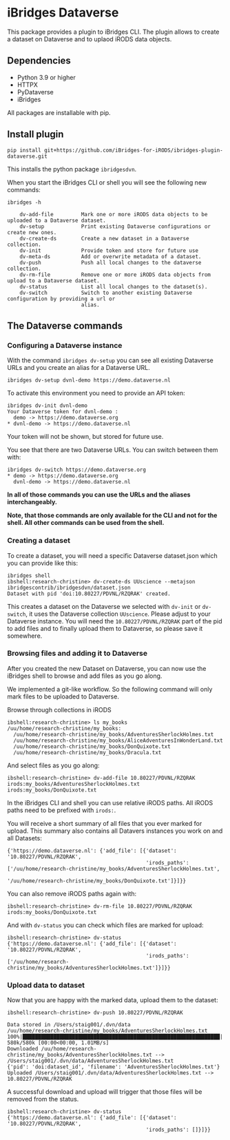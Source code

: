 # iBridges Dataverse

This package provides a plugin to iBridges CLI. The plugin allows to create a dataset on Dataverse and to uplaod iRODS data objects.

## Dependencies

- Python 3.9 or higher
- HTTPX
- PyDataverse
- iBridges

All packages are installable with pip. 

## Install plugin

```
pip install git+https://github.com/iBridges-for-iRODS/ibridges-plugin-dataverse.git
```
This installs the python package `ibridgesdvn`.

When you start the iBridges CLI or shell you will see the following new commands:

```
ibridges -h

    dv-add-file         Mark one or more iRODS data objects to be uploaded to a Dataverse dataset.
    dv-setup            Print existing Dataverse configurations or create new ones.
    dv-create-ds        Create a new dataset in a Dataverse collection.
    dv-init             Provide token and store for future use
    dv-meta-ds          Add or overwrite metadata of a dataset.
    dv-push             Push all local changes to the dataverse collection.
    dv-rm-file          Remove one or more iRODS data objects from upload to a Dataverse dataset.
    dv-status           List all local changes to the dataset(s).
    dv-switch           Switch to another existing Dataverse configuration by providing a url or
                        alias.
```

## The Dataverse commands

### Configuring a Dataverse instance

With the command `ibridges dv-setup` you can see all existing Dataverse URLs and you create an alias for a Dataverse URL.

```
ibridges dv-setup dvnl-demo https://demo.dataverse.nl
```

To activate this environment you need to provide an API token:

```
ibridges dv-init dvnl-demo
Your Dataverse token for dvnl-demo :
  demo -> https://demo.dataverse.org
* dvnl-demo -> https://demo.dataverse.nl
```

Your token will not be shown, but stored for future use.

You see that there are two Dataverse URLs. You can switch between them with:

```
ibridges dv-switch https://demo.dataverse.org
* demo -> https://demo.dataverse.org
  dvnl-demo -> https://demo.dataverse.nl
```

**In all of those commands you can use the URLs and the aliases interchangeably.**

**Note, that those commands are only available for the CLI and not for the shell. All other commands can be used from the shell.**

### Creating a dataset

To create a dataset, you will need a specific Dataverse dataset.json which you can provide like this:

```
ibridges shell
ibshell:research-christine> dv-create-ds UUscience --metajson ibridgescontrib/ibridgesdvn/dataset.json
Dataset with pid 'doi:10.80227/PDVNL/RZQRAK' created.
```
This creates a dataset on the Dataverse we selected with `dv-init` or `dv-switch`, it uses the Dataverse collection `UUscience`. Please adjust to your Dataverse instance. 
You will need the `10.80227/PDVNL/RZQRAK` part of the pid to add files and to finally upload them to Dataverse, so please save it somewhere.

### Browsing files and adding it to Dataverse

After you created the new Dataset on Dataverse, you can now use the iBridges shell to browse and add files as you go along.

We implemented a git-like workflow. So the following command will only mark files to be uploaded to Dataverse.


Browse through collections in iRODS

```
ibshell:research-christine> ls my_books
/uu/home/research-christine/my_books:
  /uu/home/research-christine/my_books/AdventuresSherlockHolmes.txt
  /uu/home/research-christine/my_books/AliceAdventuresInWonderLand.txt
  /uu/home/research-christine/my_books/DonQuixote.txt
  /uu/home/research-christine/my_books/Dracula.txt
```

And select files as you go along:

```
ibshell:research-christine> dv-add-file 10.80227/PDVNL/RZQRAK irods:my_books/AdventuresSherlockHolmes.txt irods:my_books/DonQuixote.txt
```

In the iBridges CLI and shell you can use relative iRODS paths. All iRODS paths need to be prefixed with `irods:`.

You will receive a short summary of all files that you ever marked for upload. This summary also contains all Datavers instances you work on and all Datasets:

```
{'https://demo.dataverse.nl': {'add_file': [{'dataset': '10.80227/PDVNL/RZQRAK',
                                             'irods_paths': ['/uu/home/research-christine/my_books/AdventuresSherlockHolmes.txt',
                                                             '/uu/home/research-christine/my_books/DonQuixote.txt']}]}}

``` 

You can also remove iRODS paths again with:

```
ibshell:research-christine> dv-rm-file 10.80227/PDVNL/RZQRAK irods:my_books/DonQuixote.txt
```

And with `dv-status` you can check which files are marked for upload:

```
ibshell:research-christine> dv-status
{'https://demo.dataverse.nl': {'add_file': [{'dataset': '10.80227/PDVNL/RZQRAK',
                                             'irods_paths': ['/uu/home/research-christine/my_books/AdventuresSherlockHolmes.txt']}]}}
```

### Upload data to dataset

Now that you are happy with the marked data, upload them to the dataset:

```
ibshell:research-christine> dv-push 10.80227/PDVNL/RZQRAK

Data stored in /Users/staig001/.dvn/data
/uu/home/research-christine/my_books/AdventuresSherlockHolmes.txt
100%|████████████████████████████████████████████████████████████████| 580k/580k [00:00<00:00, 1.01MB/s]
Downloaded /uu/home/research-christine/my_books/AdventuresSherlockHolmes.txt --> /Users/staig001/.dvn/data/AdventuresSherlockHolmes.txt
{'pid': 'doi:dataset_id', 'filename': 'AdventuresSherlockHolmes.txt'}
Uploaded /Users/staig001/.dvn/data/AdventuresSherlockHolmes.txt --> 10.80227/PDVNL/RZQRAK
```

A successful download and upload will trigger that those files will be removed from the status.

```
ibshell:research-christine> dv-status
{'https://demo.dataverse.nl': {'add_file': [{'dataset': '10.80227/PDVNL/RZQRAK',
                                             'irods_paths': []}]}}
```



